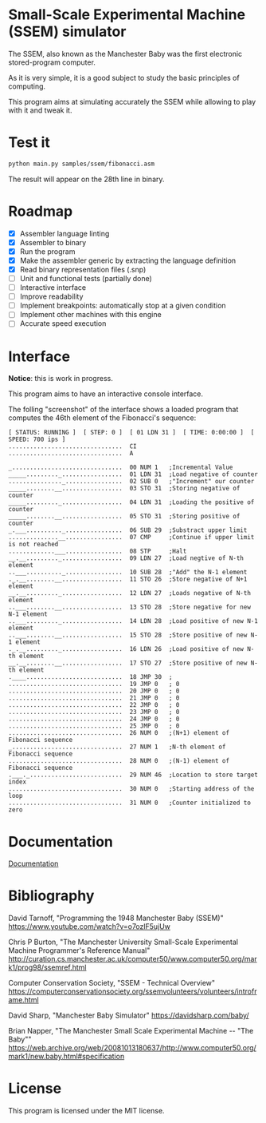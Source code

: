 # Small-Scale Experimental Machine (SSEM) simulator

The SSEM, also known as the Manchester Baby was the first electronic stored-program computer.

As it is very simple, it is a good subject to study the basic principles of computing.

This program aims at simulating accurately the SSEM while allowing to play with it and tweak it.

# Test it

```sh
python main.py samples/ssem/fibonacci.asm
```
The result will appear on the 28th line in binary.

# Roadmap

- [x] Assembler language linting
- [x] Assembler to binary
- [x] Run the program
- [x] Make the assembler generic by extracting the language definition
- [x] Read binary representation files (.snp)
- [ ] Unit and functional tests (partially done)
- [ ] Interactive interface
- [ ] Improve readability
- [ ] Implement breakpoints: automatically stop at a given condition
- [ ] Implement other machines with this engine
- [ ] Accurate speed execution

# Interface

**Notice**: this is work in progress.

This program aims to have an interactive console interface.

The folling "screenshot" of the interface shows a loaded program that computes
the 46th element of the Fibonacci's sequence:
```
[ STATUS: RUNNING ]  [ STEP: 0 ]  [ 01 LDN 31 ]  [ TIME: 0:00:00 ]  [ SPEED: 700 ips ]
................................  CI
................................  A

_...............................  00 NUM 1   ;Incremental Value
_____........._.................  01 LDN 31  ;Load negative of counter
..............._................  02 SUB 0   ;"Increment" our counter
_____........__.................  03 STO 31  ;Storing negative of counter
_____........._.................  04 LDN 31  ;Loading the positive of counter
_____........__.................  05 STO 31  ;Storing positive of counter
_.___.........._................  06 SUB 29  ;Substract upper limit
..............__................  07 CMP     ;Continue if upper limit is not reached
.............___................  08 STP     ;Halt
__.__........._.................  09 LDN 27  ;Load negtive of N-th element
..___.........._................  10 SUB 28  ;"Add" the N-1 element
._.__........__.................  11 STO 26  ;Store negative of N+1 element
__.__........._.................  12 LDN 27  ;Loads negative of N-th element
..___........__.................  13 STO 28  ;Store negative for new N-1 element
..___........._.................  14 LDN 28  ;Load positive of new N-1 element
..___........__.................  15 STO 28  ;Store positive of new N-1 element
._.__........._.................  16 LDN 26  ;Load positive of new N-th element
__.__........__.................  17 STO 27  ;Store positive of new N-th element
.____...........................  18 JMP 30  ;
................................  19 JMP 0   ; 0
................................  20 JMP 0   ; 0
................................  21 JMP 0   ; 0
................................  22 JMP 0   ; 0
................................  23 JMP 0   ; 0
................................  24 JMP 0   ; 0
................................  25 JMP 0   ; 0
................................  26 NUM 0   ;(N+1) element of Fibonacci sequence
_...............................  27 NUM 1   ;N-th element of Fibonacci sequence
................................  28 NUM 0   ;(N-1) element of Fibonacci sequence
.___._..........................  29 NUM 46  ;Location to store target index
................................  30 NUM 0   ;Starting address of the loop
................................  31 NUM 0   ;Counter initialized to zero
```

# Documentation

[Documentation](docs/README.md)

# Bibliography

David Tarnoff, "Programming the 1948 Manchester Baby (SSEM)" https://www.youtube.com/watch?v=o7ozlF5ujUw

Chris P Burton, "The Manchester University Small-Scale Experimental Machine Programmer's Reference Manual" http://curation.cs.manchester.ac.uk/computer50/www.computer50.org/mark1/prog98/ssemref.html

Computer Conservation Society, "SSEM - Technical Overview" https://computerconservationsociety.org/ssemvolunteers/volunteers/introframe.html

David Sharp, "Manchester Baby Simulator" https://davidsharp.com/baby/

Brian Napper, "The Manchester Small Scale Experimental Machine -- "The Baby""
https://web.archive.org/web/20081013180637/http://www.computer50.org/mark1/new.baby.html#specification

# License

This program is licensed under the MIT license.
